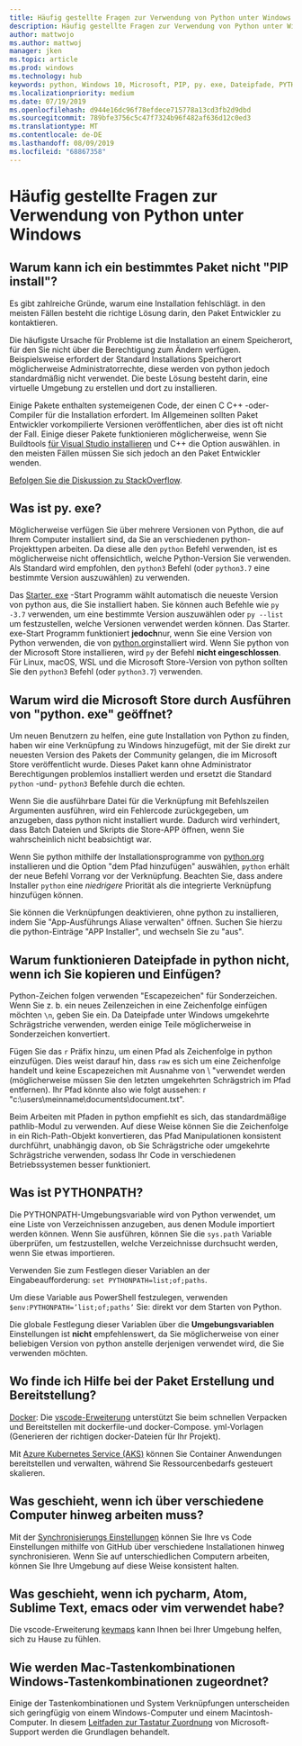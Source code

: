 ```yaml
---
title: Häufig gestellte Fragen zur Verwendung von Python unter Windows
description: Häufig gestellte Fragen zur Verwendung von Python unter Windows
author: mattwojo
ms.author: mattwoj
manager: jken
ms.topic: article
ms.prod: windows
ms.technology: hub
keywords: python, Windows 10, Microsoft, PIP, py. exe, Dateipfade, PYTHONPATH, python-Bereitstellung, Python-Paket Erstellung
ms.localizationpriority: medium
ms.date: 07/19/2019
ms.openlocfilehash: d944e16dc96f78efdece715778a13cd3fb2d9dbd
ms.sourcegitcommit: 789bfe3756c5c47f7324b96f482af636d12c0ed3
ms.translationtype: MT
ms.contentlocale: de-DE
ms.lasthandoff: 08/09/2019
ms.locfileid: "68867358"
---
```

# <a name="frequently-asked-questions-about-using-python-on-windows"></a>Häufig gestellte Fragen zur Verwendung von Python unter Windows

## <a name="why-cant-i-pip-install-a-certain-package"></a>Warum kann ich ein bestimmtes Paket nicht "PIP install"?

Es gibt zahlreiche Gründe, warum eine Installation fehlschlägt. in den meisten Fällen besteht die richtige Lösung darin, den Paket Entwickler zu kontaktieren.

Die häufigste Ursache für Probleme ist die Installation an einem Speicherort, für den Sie nicht über die Berechtigung zum Ändern verfügen. Beispielsweise erfordert der Standard Installations Speicherort möglicherweise Administratorrechte, diese werden von python jedoch standardmäßig nicht verwendet. Die beste Lösung besteht darin, eine virtuelle Umgebung zu erstellen und dort zu installieren.

Einige Pakete enthalten systemeigenen Code, der einen C C++ -oder-Compiler für die Installation erfordert. Im Allgemeinen sollten Paket Entwickler vorkompilierte Versionen veröffentlichen, aber dies ist oft nicht der Fall. Einige dieser Pakete funktionieren möglicherweise, wenn Sie Buildtools [für Visual Studio installieren](https://visualstudio.microsoft.com/downloads/#build-tools-for-visual-studio-2019) und C++ die Option auswählen. in den meisten Fällen müssen Sie sich jedoch an den Paket Entwickler wenden.

[Befolgen Sie die Diskussion zu StackOverflow](https://stackoverflow.com/questions/4750806/how-do-i-install-pip-on-windows/12476379).

## <a name="what-is-pyexe"></a>Was ist py. exe?

Möglicherweise verfügen Sie über mehrere Versionen von Python, die auf Ihrem Computer installiert sind, da Sie an verschiedenen python-Projekttypen arbeiten. Da diese alle den `python` Befehl verwenden, ist es möglicherweise nicht offensichtlich, welche Python-Version Sie verwenden. Als Standard wird empfohlen, den `python3` Befehl (oder `python3.7` eine bestimmte Version auszuwählen) zu verwenden.

Das [Starter. exe](https://docs.python.org/3/using/windows.html#launcher) -Start Programm wählt automatisch die neueste Version von python aus, die Sie installiert haben. Sie können auch Befehle wie `py -3.7` verwenden, um eine bestimmte Version auszuwählen oder `py --list` um festzustellen, welche Versionen verwendet werden können. Das Starter. exe-Start Programm funktioniert **jedoch**nur, wenn Sie eine Version von Python verwenden, die von [python.org](https://www.python.org/downloads/windows/)installiert wird. Wenn Sie python von der Microsoft Store installieren, wird `py` der Befehl **nicht eingeschlossen**. Für Linux, macOS, WSL und die Microsoft Store-Version von python sollten Sie den `python3` Befehl (oder `python3.7`) verwenden.

## <a name="why-does-running-pythonexe-open-the-microsoft-store"></a>Warum wird die Microsoft Store durch Ausführen von "python. exe" geöffnet?

Um neuen Benutzern zu helfen, eine gute Installation von Python zu finden, haben wir eine Verknüpfung zu Windows hinzugefügt, mit der Sie direkt zur neuesten Version des Pakets der Community gelangen, die im Microsoft Store veröffentlicht wurde. Dieses Paket kann ohne Administrator Berechtigungen problemlos installiert werden und ersetzt die Standard `python` -und- `python3` Befehle durch die echten.

Wenn Sie die ausführbare Datei für die Verknüpfung mit Befehlszeilen Argumenten ausführen, wird ein Fehlercode zurückgegeben, um anzugeben, dass python nicht installiert wurde. Dadurch wird verhindert, dass Batch Dateien und Skripts die Store-APP öffnen, wenn Sie wahrscheinlich nicht beabsichtigt war.

Wenn Sie python mithilfe der Installationsprogramme von [python.org](https://www.python.org/downloads/windows/) installieren und die Option "dem Pfad hinzufügen" auswählen, `python` erhält der neue Befehl Vorrang vor der Verknüpfung. Beachten Sie, dass andere Installer `python` eine _niedrigere_ Priorität als die integrierte Verknüpfung hinzufügen können.

Sie können die Verknüpfungen deaktivieren, ohne python zu installieren, indem Sie "App-Ausführungs Aliase verwalten" öffnen. Suchen Sie hierzu die python-Einträge "APP Installer", und wechseln Sie zu "aus".

## <a name="why-dont-file-paths-work-in-python-when-i-copy-paste-them"></a>Warum funktionieren Dateipfade in python nicht, wenn ich Sie kopieren und Einfügen?

Python-Zeichen folgen verwenden "Escapezeichen" für Sonderzeichen. Wenn Sie z. b. ein neues Zeilenzeichen in eine Zeichenfolge einfügen möchten `\n`, geben Sie ein. Da Dateipfade unter Windows umgekehrte Schrägstriche verwenden, werden einige Teile möglicherweise in Sonderzeichen konvertiert.

Fügen Sie das `r` Präfix hinzu, um einen Pfad als Zeichenfolge in python einzufügen. Dies weist darauf hin, dass `raw` es sich um eine Zeichenfolge handelt und keine Escapezeichen mit Ausnahme von \ "verwendet werden (möglicherweise müssen Sie den letzten umgekehrten Schrägstrich im Pfad entfernen). Ihr Pfad könnte also wie folgt aussehen: r "c:\users\meinname\documents\document.txt".

Beim Arbeiten mit Pfaden in python empfiehlt es sich, das standardmäßige pathlib-Modul zu verwenden. Auf diese Weise können Sie die Zeichenfolge in ein Rich-Path-Objekt konvertieren, das Pfad Manipulationen konsistent durchführt, unabhängig davon, ob Sie Schrägstriche oder umgekehrte Schrägstriche verwenden, sodass Ihr Code in verschiedenen Betriebssystemen besser funktioniert.

## <a name="what-is-pythonpath"></a>Was ist PYTHONPATH?

Die PYTHONPATH-Umgebungsvariable wird von Python verwendet, um eine Liste von Verzeichnissen anzugeben, aus denen Module importiert werden können. Wenn Sie ausführen, können Sie die `sys.path` Variable überprüfen, um festzustellen, welche Verzeichnisse durchsucht werden, wenn Sie etwas importieren.

Verwenden Sie zum Festlegen dieser Variablen an der Eingabeaufforderung: `set PYTHONPATH=list;of;paths`.

Um diese Variable aus PowerShell festzulegen, verwenden `$env:PYTHONPATH=’list;of;paths’` Sie: direkt vor dem Starten von Python.

Die globale Festlegung dieser Variablen über die **Umgebungsvariablen** Einstellungen ist **nicht** empfehlenswert, da Sie möglicherweise von einer beliebigen Version von python anstelle derjenigen verwendet wird, die Sie verwenden möchten.

## <a name="where-can-i-find-help-with-packaging-and-deployment"></a>Wo finde ich Hilfe bei der Paket Erstellung und Bereitstellung?

[Docker](https://code.visualstudio.com/docs/azure/docker): Die [vscode-Erweiterung](https://code.visualstudio.com/docs/azure/docker) unterstützt Sie beim schnellen Verpacken und Bereitstellen mit dockerfile-und docker-Compose. yml-Vorlagen (Generieren der richtigen docker-Dateien für Ihr Projekt).

Mit [Azure Kubernetes Service (AKS)](https://docs.microsoft.com/azure/aks/) können Sie Container Anwendungen bereitstellen und verwalten, während Sie Ressourcenbedarfs gesteuert skalieren.

## <a name="what-if-i-need-to-work-across-different-machines"></a>Was geschieht, wenn ich über verschiedene Computer hinweg arbeiten muss?

Mit der [Synchronisierungs Einstellungen](https://marketplace.visualstudio.com/items?itemName=Shan.code-settings-sync) können Sie Ihre vs Code Einstellungen mithilfe von GitHub über verschiedene Installationen hinweg synchronisieren. Wenn Sie auf unterschiedlichen Computern arbeiten, können Sie Ihre Umgebung auf diese Weise konsistent halten.

## <a name="what-if-im-used-to-using-pycharm-atom-sublime-text-emacs-or-vim"></a>Was geschieht, wenn ich pycharm, Atom, Sublime Text, emacs oder vim verwendet habe?

Die vscode-Erweiterung [keymaps](https://marketplace.visualstudio.com/search?target=VSCode&category=Keymaps&sortBy=Downloads) kann Ihnen bei Ihrer Umgebung helfen, sich zu Hause zu fühlen.

## <a name="how-do-mac-shortcut-keys-map-to-windows-shortcut-keys"></a>Wie werden Mac-Tastenkombinationen Windows-Tastenkombinationen zugeordnet?

Einige der Tastenkombinationen und System Verknüpfungen unterscheiden sich geringfügig von einem Windows-Computer und einem Macintosh-Computer. In diesem [Leitfaden zur Tastatur Zuordnung](https://support.microsoft.com/help/970299/keyboard-mappings-using-a-pc-keyboard-on-a-macintosh) von Microsoft-Support werden die Grundlagen behandelt.
